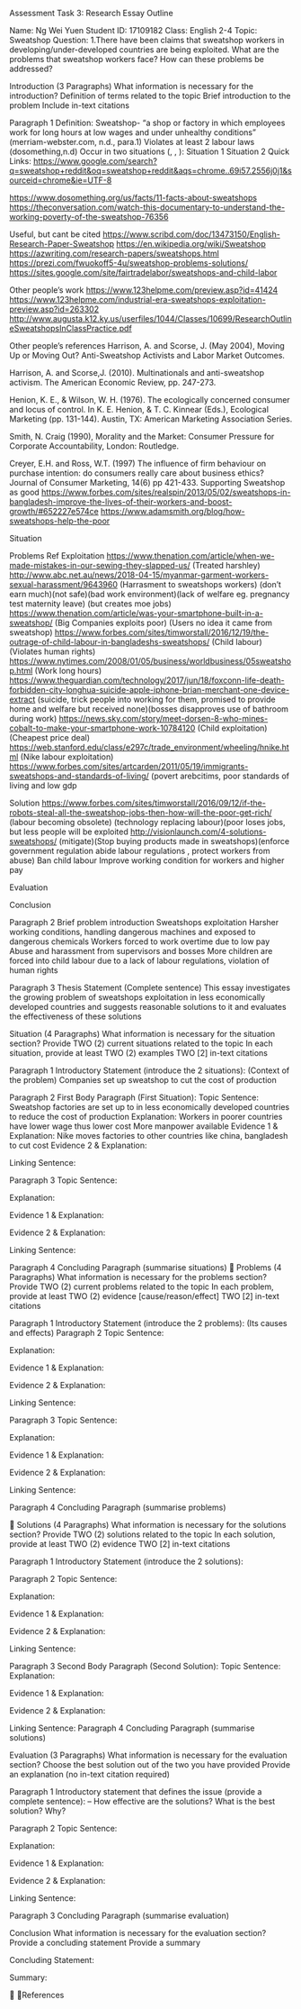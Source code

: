 Assessment Task 3: Research Essay Outline

Name:
Ng Wei Yuen
Student ID:
17109182
Class:
English 2-4
Topic:
Sweatshop
Question:
1.There have been claims that sweatshop workers in developing/under-developed
countries are being exploited. What are the problems that sweatshop workers face?
How can these problems be addressed?

Introduction (3 Paragraphs)
What information is necessary for the introduction?
Definition of terms related to the topic
Brief introduction to the problem
Include in-text citations

Paragraph 1
Definition:
Sweatshop- “a shop or factory in which employees work for long hours at low wages and under unhealthy conditions” (merriam-webster.com, n.d., para.1) 
Violates at least 2 labour laws (dosomething,n.d)
Occur in two situations (, , ): 
Situation 1
Situation 2
Quick Links: https://www.google.com/search?q=sweatshop+reddit&oq=sweatshop+reddit&aqs=chrome..69i57.2556j0j1&sourceid=chrome&ie=UTF-8

https://www.dosomething.org/us/facts/11-facts-about-sweatshops
https://theconversation.com/watch-this-documentary-to-understand-the-working-poverty-of-the-sweatshop-76356

Useful, but cant be cited
https://www.scribd.com/doc/13473150/English-Research-Paper-Sweatshop
https://en.wikipedia.org/wiki/Sweatshop
https://azwriting.com/research-papers/sweatshops.html
https://prezi.com/fwuokoff5-4u/sweatshop-problems-solutions/
https://sites.google.com/site/fairtradelabor/sweatshops-and-child-labor

Other people’s work
https://www.123helpme.com/preview.asp?id=41424
https://www.123helpme.com/industrial-era-sweatshops-exploitation-preview.asp?id=263302
http://www.augusta.k12.ky.us/userfiles/1044/Classes/10699/ResearchOutlineSweatshopsInClassPractice.pdf

Other people’s references
Harrison, A. and Scorse, J. (May 2004), Moving Up or Moving Out? Anti-Sweatshop Activists and Labor Market Outcomes. 

Harrison, A. and Scorse,J. (2010). Multinationals and anti-sweatshop activism. The American Economic Review, pp. 247-273.

Henion, K. E., & Wilson, W. H. (1976). The ecologically concerned consumer and locus of control. In K. E. Henion, & T. C. Kinnear (Eds.), Ecological Marketing (pp. 131-144). Austin, TX: American Marketing Association Series.

Smith, N. Craig (1990), Morality and the Market: Consumer Pressure for Corporate Accountability, London: Routledge.

Creyer, E.H. and Ross, W.T. (1997) The influence of firm behaviour on purchase
intention: do consumers really care about business ethics? Journal of Consumer
Marketing, 14(6) pp 421-433.
Supporting Sweatshop as good
https://www.forbes.com/sites/realspin/2013/05/02/sweatshops-in-bangladesh-improve-the-lives-of-their-workers-and-boost-growth/#652227e574ce
https://www.adamsmith.org/blog/how-sweatshops-help-the-poor

Situation

Problems Ref Exploitation 
https://www.thenation.com/article/when-we-made-mistakes-in-our-sewing-they-slapped-us/ (Treated harshley)
http://www.abc.net.au/news/2018-04-15/myanmar-garment-workers-sexual-harassment/9643960 (Harrasment to sweatshops workers) (don’t earn much)(not safe)(bad work environment)(lack of welfare eg. pregnancy test maternity leave) (but creates moe jobs) 
https://www.thenation.com/article/was-your-smartphone-built-in-a-sweatshop/ (Big Companies exploits poor) (Users no idea it came from sweatshop)
https://www.forbes.com/sites/timworstall/2016/12/19/the-outrage-of-child-labour-in-bangladeshs-sweatshops/ (Child labour) (Violates human rights)
https://www.nytimes.com/2008/01/05/business/worldbusiness/05sweatshop.html (Work long hours)
https://www.theguardian.com/technology/2017/jun/18/foxconn-life-death-forbidden-city-longhua-suicide-apple-iphone-brian-merchant-one-device-extract (suicide, trick people into working for them, promised to provide home and welfare but received none)(bosses disapproves use of bathroom during work)
https://news.sky.com/story/meet-dorsen-8-who-mines-cobalt-to-make-your-smartphone-work-10784120 (Child exploitation) (Cheapest price deal)
https://web.stanford.edu/class/e297c/trade_environment/wheeling/hnike.html (Nike labour exploitation)
https://www.forbes.com/sites/artcarden/2011/05/19/immigrants-sweatshops-and-standards-of-living/ (povert arebcitims, poor standards of living and low gdp

Solution
https://www.forbes.com/sites/timworstall/2016/09/12/if-the-robots-steal-all-the-sweatshop-jobs-then-how-will-the-poor-get-rich/ (labour becoming obsolete) (technology replacing labour)(poor loses jobs, but less people will be exploited
http://visionlaunch.com/4-solutions-sweatshops/ (mitigate)(Stop buying products made in sweatshops)(enforce government regulation abide labour regulations , protect workers from abuse)
Ban child labour
Improve working condition for workers and higher pay

Evaluation

Conclusion



Paragraph 2
Brief problem introduction
 Sweatshops exploitation 
Harsher working conditions, handling dangerous machines and exposed to dangerous chemicals
Workers forced to work overtime due to low pay
Abuse and harassment from supervisors and bosses
More children are forced into child labour due to a lack of labour regulations, violation of human rights

Paragraph 3
Thesis Statement (Complete sentence)
This essay investigates the growing problem of sweatshops exploitation in less economically developed countries and suggests reasonable solutions to it and evaluates the effectiveness of these solutions



































Situation (4 Paragraphs)
What information is necessary for the situation section?
Provide TWO (2) current situations related to the topic
In each situation, provide at least TWO (2) examples 
TWO [2] in-text citations

Paragraph 1
Introductory Statement (introduce the 2 situations): (Context of the problem)
Companies set up sweatshop to cut the cost of production




Paragraph 2
First Body Paragraph (First Situation): 
Topic Sentence:
Sweatshop factories are set up to in less economically developed countries to reduce the cost of production
Explanation:
Workers in poorer countries have lower wage thus lower cost
More manpower available
Evidence 1 & Explanation:
Nike moves factories to other countries like china, bangladesh to cut cost
Evidence 2 & Explanation:


Linking Sentence:



Paragraph 3
Topic Sentence:

Explanation:

Evidence 1 & Explanation:


Evidence 2 & Explanation:

Linking Sentence:


Paragraph 4
Concluding Paragraph (summarise situations)

Problems (4 Paragraphs)
What information is necessary for the problems section?
Provide TWO (2) current problems related to the topic
In each problem, provide at least TWO (2) evidence [cause/reason/effect] 
TWO [2] in-text citations

Paragraph 1
Introductory Statement (introduce the 2 problems): (Its causes and effects)
Paragraph 2
Topic Sentence:

Explanation:

Evidence 1 & Explanation:


Evidence 2 & Explanation:


Linking Sentence:


Paragraph 3
Topic Sentence:

Explanation:

Evidence 1 & Explanation:

Evidence 2 & Explanation:

Linking Sentence:


Paragraph 4
Concluding Paragraph (summarise problems)





Solutions (4 Paragraphs)
What information is necessary for the solutions section?
Provide TWO (2) solutions related to the topic
In each solution, provide at least TWO (2) evidence 
TWO [2] in-text citations


Paragraph 1
Introductory Statement (introduce the 2 solutions):


Paragraph 2
Topic Sentence:

Explanation:

Evidence 1 & Explanation:


Evidence 2 & Explanation:


Linking Sentence:



Paragraph 3
Second Body Paragraph (Second Solution):
Topic Sentence:
Explanation:

Evidence 1 & Explanation:

Evidence 2 & Explanation:

Linking Sentence:
Paragraph 4
Concluding Paragraph (summarise solutions)





Evaluation (3 Paragraphs)
What information is necessary for the evaluation section?
Choose the best solution out of the two you have provided
Provide an explanation (no in-text citation required)

Paragraph 1
Introductory statement that defines the issue (provide a complete sentence): – How effective are the solutions? What is the best solution? Why?


Paragraph 2
Topic Sentence:

Explanation:

Evidence 1 & Explanation:


Evidence 2 & Explanation:


Linking Sentence:


Paragraph 3
Concluding Paragraph (summarise evaluation)




Conclusion
What information is necessary for the evaluation section?
Provide a concluding statement
Provide a summary

Concluding Statement:


Summary:







 
References
